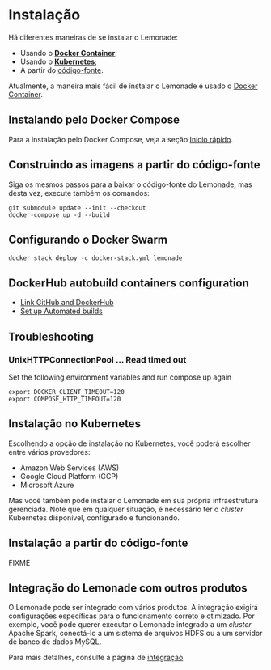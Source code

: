 <script setup>
  import Constants from '../../components/Constants.js'
</script>

# Instalação

Há diferentes maneiras de se instalar o Lemonade:

- Usando o [__Docker Container__](#instalando-pelo-docker-container);
- Usando o [__Kubernetes__](#instalação-no-kubernetes);
- A partir do [código-fonte](#instalação-a-partir-do-código-fonte).

Atualmente, a maneira mais fácil de instalar o Lemonade é usado  o 
[Docker Container](#instalando-pelo-docker-container). 

## Instalando pelo Docker Compose
Para a instalação pelo Docker Compose, veja a seção [Início rápido](../quick-start/index.md).

## Construindo as imagens a partir do código-fonte

Siga os mesmos passos para a baixar o código-fonte do Lemonade, mas desta vez, 
execute também os comandos:

```
git submodule update --init --checkout
docker-compose up -d --build
```

## Configurando o Docker Swarm

```
docker stack deploy -c docker-stack.yml lemonade

```


DockerHub autobuild containers configuration
--------------------------------------------
* [Link GitHub and DockerHub](https://docs.docker.com/docker-hub/builds/link-source/)
* [Set up Automated builds](https://docs.docker.com/docker-hub/builds/)

Troubleshooting
---------------
### UnixHTTPConnectionPool ... Read timed out
Set the following environment variables and run compose up again
```
export DOCKER_CLIENT_TIMEOUT=120
export COMPOSE_HTTP_TIMEOUT=120
```


## Instalação no Kubernetes
Escolhendo a opção de instalação no Kubernetes, você poderá escolher entre vários
provedores:

- Amazon Web Services (AWS)
- Google Cloud Platform (GCP)
- Microsoft Azure

Mas você também pode instalar o Lemonade em sua própria infraestrutura gerenciada.
Note que em qualquer situação, é necessário ter o _cluster_ Kubernetes disponível, 
configurado e funcionando. 

## Instalação a partir do código-fonte
FIXME

## Integração do Lemonade com outros produtos

O Lemonade pode ser integrado com vários produtos. A integração exigirá 
configurações específicas para o funcionamento correto e otimizado. Por exemplo, 
você pode querer executar o Lemonade integrado a um _cluster_ Apache Spark, 
conectá-lo a um sistema de arquivos HDFS ou a um servidor de banco de dados MySQL.

Para mais detalhes, consulte
a página de [integração](./integration.md).


